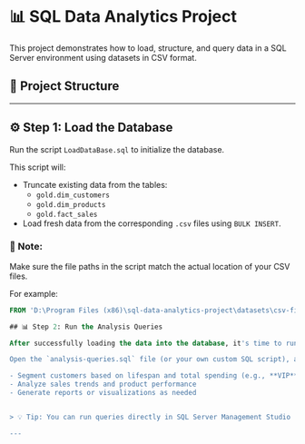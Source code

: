 # 📊 SQL Data Analytics Project

This project demonstrates how to load, structure, and query data in a SQL Server environment using datasets in CSV format.

## 📁 Project Structure

---

## ⚙️ Step 1: Load the Database

Run the script `LoadDataBase.sql` to initialize the database.

This script will:

- Truncate existing data from the tables:
  - `gold.dim_customers`
  - `gold.dim_products`
  - `gold.fact_sales`
- Load fresh data from the corresponding `.csv` files using `BULK INSERT`.

### 📌 Note:
Make sure the file paths in the script match the actual location of your CSV files.

For example:
```sql
FROM 'D:\Program Files (x86)\sql-data-analytics-project\datasets\csv-files\gold.dim_customers.csv'

## 📊 Step 2: Run the Analysis Queries

After successfully loading the data into the database, it's time to run the analytical queries and explore insights!

Open the `analysis-queries.sql` file (or your own custom SQL script), and execute the queries to:

- Segment customers based on lifespan and total spending (e.g., **VIP**, **Regular**, **New**)
- Analyze sales trends and product performance
- Generate reports or visualizations as needed


> 💡 Tip: You can run queries directly in SQL Server Management Studio (SSMS), Azure Data Studio, or any SQL client of your choice.

---
